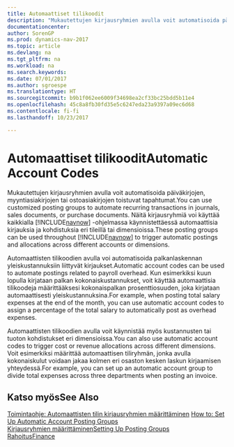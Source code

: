 ```yaml
---
title: Automaattiset tilikoodit
description: "Mukautettujen kirjausryhmien avulla voit automatisoida päiväkirjojen, myyntiasiakirjojen tai ostoasiakirjojen toistuvat tapahtumat."
documentationcenter: 
author: SorenGP
ms.prod: dynamics-nav-2017
ms.topic: article
ms.devlang: na
ms.tgt_pltfrm: na
ms.workload: na
ms.search.keywords: 
ms.date: 07/01/2017
ms.author: sgroespe
ms.translationtype: HT
ms.sourcegitcommit: b9b1f062ee6009f34698ea2cf33bc25bdd5b11e4
ms.openlocfilehash: 45c8a8fb30fd35e5c6247eda23a9397a09ec6d68
ms.contentlocale: fi-fi
ms.lasthandoff: 10/23/2017

---
```

# <a name="automatic-account-codes"></a><span data-ttu-id="75e72-103">Automaattiset tilikoodit</span><span class="sxs-lookup"><span data-stu-id="75e72-103">Automatic Account Codes</span></span>
<span data-ttu-id="75e72-104">Mukautettujen kirjausryhmien avulla voit automatisoida päiväkirjojen, myyntiasiakirjojen tai ostoasiakirjojen toistuvat tapahtumat.</span><span class="sxs-lookup"><span data-stu-id="75e72-104">You can use customized posting groups to automate recurring transactions in journals, sales documents, or purchase documents.</span></span> <span data-ttu-id="75e72-105">Näitä kirjausryhmiä voi käyttää kaikkialla [!INCLUDE[navnow](../../includes/navnow_md.md)] -ohjelmassa käynnistettäessä automaattisia kirjauksia ja kohdistuksia eri tileillä tai dimensioissa.</span><span class="sxs-lookup"><span data-stu-id="75e72-105">These posting groups can be used throughout [!INCLUDE[navnow](../../includes/navnow_md.md)] to trigger automatic postings and allocations across different accounts or dimensions.</span></span>  

<span data-ttu-id="75e72-106">Automaattisten tilikoodien avulla voi automatisoida palkanlaskennan yleiskustannuksiin liittyvät kirjaukset.</span><span class="sxs-lookup"><span data-stu-id="75e72-106">Automatic account codes can be used to automate postings related to payroll overhead.</span></span> <span data-ttu-id="75e72-107">Kun esimerkiksi kuun lopulla kirjataan palkan kokonaiskustannukset, voit käyttää automaattisia tilikoodeja määrittääksesi kokonaispalkan prosenttiosuuden, joka kirjataan automaattisesti yleiskustannuksina.</span><span class="sxs-lookup"><span data-stu-id="75e72-107">For example, when posting total salary expenses at the end of the month, you can use automatic account codes to assign a percentage of the total salary to automatically post as overhead expenses.</span></span>  

<span data-ttu-id="75e72-108">Automaattisten tilikoodien avulla voit käynnistää myös kustannusten tai tuoton kohdistukset eri dimensioissa.</span><span class="sxs-lookup"><span data-stu-id="75e72-108">You can also use automatic account codes to trigger cost or revenue allocations across different dimensions.</span></span> <span data-ttu-id="75e72-109">Voit esimerkiksi määrittää automaattisen tiliryhmän, jonka avulla kokonaiskulut voidaan jakaa kolmen eri osaston kesken laskun kirjaamisen yhteydessä.</span><span class="sxs-lookup"><span data-stu-id="75e72-109">For example, you can set up an automatic account group to divide total expenses across three departments when posting an invoice.</span></span>  

## <a name="see-also"></a><span data-ttu-id="75e72-110">Katso myös</span><span class="sxs-lookup"><span data-stu-id="75e72-110">See Also</span></span>  
<span data-ttu-id="75e72-111">[Toimintaohje: Automaattisten tilin kirjausryhmien määrittäminen](how-to-set-up-automatic-account-posting-groups.md) </span><span class="sxs-lookup"><span data-stu-id="75e72-111">[How to: Set Up Automatic Account Posting Groups](how-to-set-up-automatic-account-posting-groups.md) </span></span>  
[<span data-ttu-id="75e72-112">Kirjausryhmien määrittäminen</span><span class="sxs-lookup"><span data-stu-id="75e72-112">Setting Up Posting Groups</span></span>](../../finance-posting-groups.md)  
[<span data-ttu-id="75e72-113">Rahoitus</span><span class="sxs-lookup"><span data-stu-id="75e72-113">Finance</span></span>](../../finance.md)  

